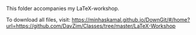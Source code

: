 This folder accompanies my LaTeX-workshop.

To download all files, visit: https://minhaskamal.github.io/DownGit/#/home?url=https://github.com/DavZim/Classes/tree/master/LaTeX-Workshop
